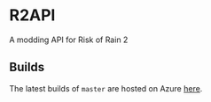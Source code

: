 # R2API
A modding API for Risk of Rain 2

## Builds

The latest builds of `master` are hosted on Azure [here](https://raegous.visualstudio.com/Risk%20of%20Rain%202%20Modding/_build?definitionId=1).
